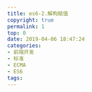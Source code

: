 ```yaml
---
title: es6-2.解构赋值
copyright: true
permalink: 1
top: 0
date: 2019-04-06 18:47:24
categories:
- 前端开发
- 标准
- ECMA
- ES6
tags:
---
```


